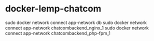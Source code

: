 # docker-lemp-chatcom


sudo docker network connect app-network db
sudo docker network connect app-network chatcombackend_nginx_1
sudo docker network connect app-network chatcombackend_php-fpm_1
